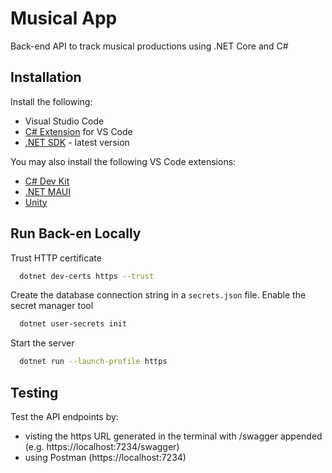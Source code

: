 # Musical App
Back-end API to track musical productions using .NET Core and C#

## Installation

Install the following:
- Visual Studio Code
- [C# Extension](https://marketplace.visualstudio.com/items?itemName=ms-dotnettools.csharp) for VS Code
- [.NET SDK](https://dotnet.microsoft.com/download/dotnet/7.0) - latest version

You may also install the following VS Code extensions:
- [C# Dev Kit](https://marketplace.visualstudio.com/items?itemName=ms-dotnettools.csdevkit)
- [.NET MAUI](https://marketplace.visualstudio.com/items?itemName=ms-dotnettools.dotnet-maui)
- [Unity](https://marketplace.visualstudio.com/items?itemName=visualstudiotoolsforunity.vstuc)


## Run Back-en Locally

Trust HTTP certificate

```bash
  dotnet dev-certs https --trust
```

Create the database connection string in a `secrets.json` file. Enable the secret manager tool

```bash
  dotnet user-secrets init
```

Start the server

```bash
  dotnet run --launch-profile https
```

## Testing

Test the API endpoints by:
- visting the https URL generated in the terminal with /swagger appended (e.g. https://localhost:7234/swagger)
- using Postman (https://localhost:7234)
